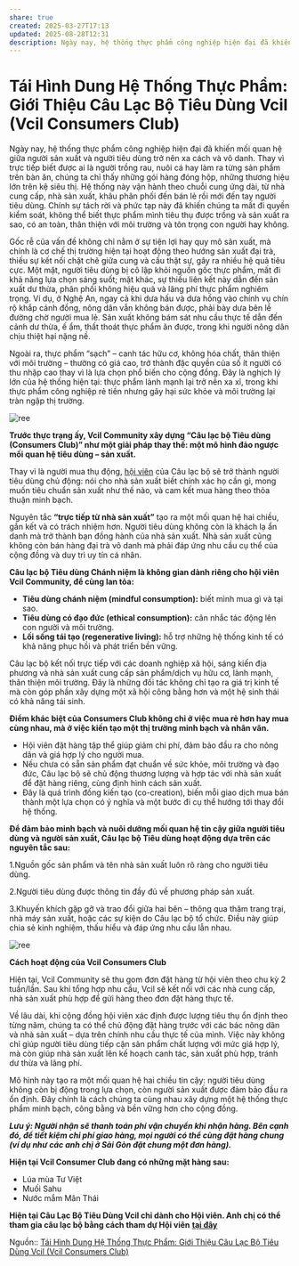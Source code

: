 ```yaml
---
share: true
created: 2025-03-27T17:13
updated: 2025-08-28T12:31
description: Ngày nay, hệ thống thực phẩm công nghiệp hiện đại đã khiến mối quan hệ giữa người sản xuất và người tiêu dùng trở nên xa cách và vô danh. Thay vì trực tiếp biết được ai là người trồng rau, nuôi cá hay làm ra từng sản phẩm trên bàn ăn, chúng ta chỉ thấy những gói hàng đóng hộp, những thương hiệu lớn trên kệ siêu thị. Hệ thống này vận hành theo chuỗi cung ứng dài, từ nhà cung cấp, nhà sản xuất, khâu phân phối đến bán lẻ rồi mới đến tay người tiêu dùng. Chính sự tách rời và phức tạp này đã khiến ch
---
```

# Tái Hình Dung Hệ Thống Thực Phẩm: Giới Thiệu Câu Lạc Bộ Tiêu Dùng Vcil (Vcil Consumers Club)
Ngày nay, hệ thống thực phẩm công nghiệp hiện đại đã khiến mối quan hệ giữa người sản xuất và người tiêu dùng trở nên xa cách và vô danh. Thay vì trực tiếp biết được ai là người trồng rau, nuôi cá hay làm ra từng sản phẩm trên bàn ăn, chúng ta chỉ thấy những gói hàng đóng hộp, những thương hiệu lớn trên kệ siêu thị. Hệ thống này vận hành theo chuỗi cung ứng dài, từ nhà cung cấp, nhà sản xuất, khâu phân phối đến bán lẻ rồi mới đến tay người tiêu dùng. Chính sự tách rời và phức tạp này đã khiến chúng ta mất đi quyền kiểm soát, không thể biết thực phẩm mình tiêu thụ được trồng và sản xuất ra sao, có an toàn, thân thiện với môi trường và tôn trọng con người hay không.

Gốc rễ của vấn đề không chỉ nằm ở sự tiện lợi hay quy mô sản xuất, mà chính là cơ chế thị trường hiện tại hoạt động theo hướng sản xuất đại trà, thiếu sự kết nối chặt chẽ giữa cung và cầu thật sự, gây ra nhiều hệ quả tiêu cực. Một mặt, người tiêu dùng bị cô lập khỏi nguồn gốc thực phẩm, mất đi khả năng lựa chọn sáng suốt; mặt khác, sự thiếu liên kết này dẫn đến sản xuất dư thừa, phân phối không hiệu quả và lãng phí thực phẩm nghiêm trọng. Ví dụ, ở Nghệ An, ngay cả khi dưa hấu và dưa hồng vào chính vụ chín rộ khắp cánh đồng, nông dân vẫn không bán được, phải bày dưa bên lề đường chờ người mua lẻ. Sản xuất không bám sát nhu cầu thực tế dẫn đến cảnh dư thừa, ế ẩm, thất thoát thực phẩm ăn được, trong khi người nông dân chịu thiệt hại nặng nề.

Ngoài ra, thực phẩm “sạch” – canh tác hữu cơ, không hóa chất, thân thiện với môi trường – thường có giá cao, trở thành đặc quyền của số ít người có thu nhập cao thay vì là lựa chọn phổ biến cho cộng đồng. Đây là nghịch lý lớn của hệ thống hiện tại: thực phẩm lành mạnh lại trở nên xa xỉ, trong khi thực phẩm công nghiệp rẻ tiền nhưng gây hại sức khỏe và môi trường lại tràn ngập thị trường.

![ree](https://static.wixstatic.com/media/bdf19f_f893e9d3cb7f46f29768131deee1d7a3~mv2.jpg/v1/fill/w_1110,h_930,al_c,q_85,usm_0.66_1.00_0.01,enc_avif,quality_auto/bdf19f_f893e9d3cb7f46f29768131deee1d7a3~mv2.jpg)

**Trước thực trạng ấy, Vcil Community xây dựng “Câu lạc bộ Tiêu dùng (Consumers Club)” như một giải pháp thay thế: một mô hình đảo ngược mối quan hệ tiêu dùng – sản xuất.**

Thay vì là người mua thụ động, [hội viên](https://nas.io/vcilmembers/home) của Câu lạc bộ sẽ trở thành người tiêu dùng chủ động: nói cho nhà sản xuất biết chính xác họ cần gì, mong muốn tiêu chuẩn sản xuất như thế nào, và cam kết mua hàng theo thỏa thuận minh bạch.

Nguyên tắc **“trực tiếp từ nhà sản xuất”** tạo ra một mối quan hệ hai chiều, gắn kết và có trách nhiệm hơn. Người tiêu dùng không còn là khách lạ ẩn danh mà trở thành bạn đồng hành của nhà sản xuất. Nhà sản xuất cũng không còn bán hàng đại trà vô danh mà phải đáp ứng nhu cầu cụ thể của cộng đồng và duy trì uy tín cá nhân.

**Câu lạc bộ Tiêu dùng Chánh niệm là không gian dành riêng cho hội viên Vcil Community, để cùng lan tỏa:**

- **Tiêu dùng chánh niệm (mindful consumption):** biết mình mua gì và tại sao.
- **Tiêu dùng có đạo đức (ethical consumption):** cân nhắc tác động lên con người và môi trường.
- **Lối sống tái tạo (regenerative living):** hỗ trợ những hệ thống kinh tế có khả năng phục hồi và phát triển bền vững.

Câu lạc bộ kết nối trực tiếp với các doanh nghiệp xã hội, sáng kiến địa phương và nhà sản xuất cung cấp sản phẩm/dịch vụ hữu cơ, lành mạnh, thân thiện môi trường. Đây là những đối tác không chỉ tạo ra giá trị kinh tế mà còn góp phần xây dựng một xã hội công bằng hơn và một hệ sinh thái có khả năng tái sinh.

**Điểm khác biệt của Consumers Club không chỉ ở việc mua rẻ hơn hay mua cùng nhau, mà ở việc kiến tạo một thị trường minh bạch và nhân văn.**

- Hội viên đặt hàng tập thể giúp giảm chi phí, đảm bảo đầu ra cho nông dân và giá hợp lý cho người mua.
- Nếu chưa có sẵn sản phẩm đạt chuẩn về sức khỏe, môi trường và đạo đức, Câu lạc bộ sẽ chủ động thương lượng và hợp tác với nhà sản xuất để đặt hàng riêng, cùng định hình cách sản xuất.
- Đây là quá trình đồng kiến tạo (co-creation), biến mỗi giao dịch mua bán thành một lựa chọn có ý nghĩa và một bước đi cụ thể hướng tới thay đổi hệ thống.

**Để đảm bảo minh bạch và nuôi dưỡng mối quan hệ tin cậy giữa người tiêu dùng và người sản xuất, Câu lạc bộ Tiêu dùng hoạt động dựa trên các nguyên tắc sau:**

1.Nguồn gốc sản phẩm và tên nhà sản xuất luôn rõ ràng cho người tiêu dùng.

2.Người tiêu dùng được thông tin đầy đủ về phương pháp sản xuất.

3.Khuyến khích gặp gỡ và trao đổi giữa hai bên – thông qua thăm trang trại, nhà máy sản xuất, hoặc các sự kiện do Câu lạc bộ tổ chức. Điều này giúp chia sẻ kinh nghiệm, thấu hiểu và đáp ứng nhu cầu lẫn nhau.

![ree](https://static.wixstatic.com/media/bdf19f_a7e0d6b6f0664b5b811e4279c69911cb~mv2.jpg/v1/fill/w_795,h_666,al_c,q_85,usm_0.66_1.00_0.01,enc_avif,quality_auto/bdf19f_a7e0d6b6f0664b5b811e4279c69911cb~mv2.jpg)

**Cách hoạt động của Vcil Consumers Club**

Hiện tại, Vcil Community sẽ thu gom đơn đặt hàng từ hội viên theo chu kỳ 2 tuần/lần. Sau khi tổng hợp nhu cầu, Vcil sẽ kết nối với các nhà cung cấp, nhà sản xuất phù hợp để gửi hàng theo đơn đặt hàng thực tế.

Về lâu dài, khi cộng đồng hội viên xác định được lượng tiêu thụ ổn định theo từng năm, chúng ta có thể chủ động đặt hàng trước với các bác nông dân và nhà sản xuất – dựa trên chính nhu cầu thực tế của mình. Việc này không chỉ giúp người tiêu dùng tiếp cận sản phẩm chất lượng với mức giá hợp lý, mà còn giúp nhà sản xuất lên kế hoạch canh tác, sản xuất phù hợp, tránh dư thừa và lãng phí.

Mô hình này tạo ra một mối quan hệ hai chiều tin cậy: người tiêu dùng không còn bị động trong lựa chọn, còn người sản xuất được đảm bảo đầu ra ổn định. Đây chính là cách chúng ta cùng nhau xây dựng một hệ thống thực phẩm minh bạch, công bằng và bền vững hơn cho cộng đồng.

***Lưu ý: Người nhận sẽ thanh toán phí vận chuyển khi nhận hàng. Bên cạnh đó, để tiết kiệm chi phí giao hàng, mọi người có thể cùng đặt hàng chung (ví dụ như các anh chị ở Sài Gòn đặt chung một đơn hàng).***

**Hiện tại Vcil Consumer Club đang có những mặt hàng sau:**

- Lúa mùa Tư Việt
- Muối Sahu
- Nước mắm Mân Thái

**Hiện tại Câu Lạc Bộ Tiêu Dùng Vcil chỉ dành cho Hội viên. Anh chị có thể tham gia câu lạc bộ bằng cách tham dự Hội viên** [**tại đây**](https://nas.io/vcilmembers/home)

Nguồn:: [Tái Hình Dung Hệ Thống Thực Phẩm: Giới Thiệu Câu Lạc Bộ Tiêu Dùng Vcil (Vcil Consumers Club)](https://www.vcil.community/vi/post/tái-hình-dung-hệ-thống-thực-phẩm-giới-thiệu-câu-lạc-bộ-tiêu-dùng-vcil-vcil-consumers-club)